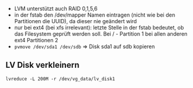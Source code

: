 * LVM unterstützt auch RAID 0,1,5,6
* in der fstab den /dev/mapper Namen eintragen (nicht wie bei den Partitionen die UUID), da dieser nie geändert wird
* nur bei ext4 (bei xfs irrelevant): letzte Stelle in der fstab bedeutet, ob das Filesystem geprüft werden soll. Bei / - Partition 1 bei allen anderen ext4 Partitionen 2
* `pvmove /dev/sda1 /dev/sdb` => Disk sda1 auf sdb kopieren
## LV Disk verkleinern
`lvreduce -L 200M -r /dev/vg_data/lv_disk1`


